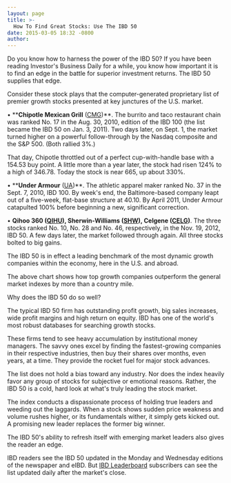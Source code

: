 ```yaml
---
layout: page
title: >-
  How To Find Great Stocks: Use The IBD 50
date: 2015-03-05 18:32 -0800
author: 
---
```





Do you know how to harness the power of the IBD 50? If you have been reading Investor's Business Daily for a while, you know how important it is to find an edge in the battle for superior investment returns. The IBD 50 supplies that edge.

  

Consider these stock plays that the computer-generated proprietary list of premier growth stocks presented at key junctures of the U.S. market.

  

• ****Chipotle Mexican Grill** ([CMG](https://research.investors.com/quote.aspx?symbol=CMG))**. The burrito and taco restaurant chain was ranked No. 17 in the Aug. 30, 2010, edition of the IBD 100 (the list became the IBD 50 on Jan. 3, 2011). Two days later, on Sept. 1, the market turned higher on a powerful follow-through by the Nasdaq composite and the S&P 500. (Both rallied 3%.)

  

That day, Chipotle throttled out of a perfect cup-with-handle base with a 154.53 buy point. A little more than a year later, the stock had risen 124% to a high of 346.78. Today the stock is near 665, up about 330%.

  

• ****Under Armour** ([UA](https://research.investors.com/quote.aspx?symbol=UA))**. The athletic apparel maker ranked No. 37 in the Sept. 7, 2010, IBD 100. By week's end, the Baltimore-based company leapt out of a five-week, flat-base structure at 40.10. By April 2011, Under Armour catapulted 100% before beginning a new, significant correction.

  

• **Qihoo 360 ([QIHU](https://research.investors.com/quote.aspx?symbol=QIHU)), **Sherwin-Williams** ([SHW](https://research.investors.com/quote.aspx?symbol=SHW)), **Celgene** ([CELG](https://research.investors.com/quote.aspx?symbol=CELG))**. The three stocks ranked No. 10, No. 28 and No. 46, respectively, in the Nov. 19, 2012, IBD 50. A few days later, the market followed through again. All three stocks bolted to big gains.

  

The IBD 50 is in effect a leading benchmark of the most dynamic growth companies within the economy, here in the U.S. and abroad.

  

The above chart shows how top growth companies outperform the general market indexes by more than a country mile.

  

Why does the IBD 50 do so well?

  

The typical IBD 50 firm has outstanding profit growth, big sales increases, wide profit margins and high return on equity. IBD has one of the world's most robust databases for searching growth stocks.

  

These firms tend to see heavy accumulation by institutional money managers. The savvy ones excel by finding the fastest-growing companies in their respective industries, then buy their shares over months, even years, at a time. They provide the rocket fuel for major stock advances.

  

The list does not hold a bias toward any industry. Nor does the index heavily favor any group of stocks for subjective or emotional reasons. Rather, the IBD 50 is a cold, hard look at what's truly leading the stock market.

  

The index conducts a dispassionate process of holding true leaders and weeding out the laggards. When a stock shows sudden price weakness and volume rushes higher, or its fundamentals wither, it simply gets kicked out. A promising new leader replaces the former big winner.

  

The IBD 50's ability to refresh itself with emerging market leaders also gives the reader an edge.

  

IBD readers see the IBD 50 updated in the Monday and Wednesday editions of the newspaper and eIBD. But [IBD Leaderboard](http://leaderboard.investors.com/leaderboard/leaders/) subscribers can see the list updated daily after the market's close.





